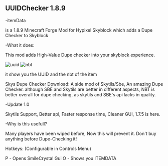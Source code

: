 ## UUIDChecker 1.8.9

-itemData

is a 1.8.9 Minecraft Forge Mod for Hypixel Skyblock which adds a Dupe Checker to Skyblock

-What it does:

This mod adds High-Value Dupe checker into your skyblock experience.


![uuid](https://user-images.githubusercontent.com/110740834/192111626-7d288b14-a395-4c50-876a-96431d6b83eb.png)
![nbt](https://user-images.githubusercontent.com/110740834/192111630-af812b1b-c4cd-4dbf-8629-6cf9ff19661e.png)


it show you the UUID and the nbt of the item

Skys Dupe Checker Download: A side mod of Skytils/Sbe, An amazing Dupe Checker. although SBE and Skytils are better in different aspects, NBT is better overall for dupe checking, as skytils and SBE's api lacks in quality.




-Update 1.0

Skytils Support, Better api, Faster response time, Cleaner GUI, 1.7.5 is here.

-Why is this usefull?




Many players have been wiped before, Now this will prevent it. Don't buy anything before Dupe-Checking it!

Hotkeys: (Configurable in Controls Menu)

P - Opens SmileCrystal Gui O - Shows you ITEMDATA
